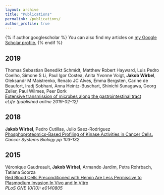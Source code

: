 ```yaml
---
layout: archive
title: "Publications"
permalink: /publications/
author_profile: true
---
```


{% if author.googlescholar %}
  You can also find my articles on <u><a href="{{author.googlescholar}}">my Google Scholar profile</a>.</u>
{% endif %}

## 2019

Thomas Sebastian Benedikt Schmidt, Matthew Robert Hayward, Luis Pedro
Coelho, Simone S Li, Paul Igor Costea, Anita Yvonne Voigt, __Jakob Wirbel__,
Oleksandr M Maistrenko, Renato JC Alves, Emma Bergsten, Carine de Beaufort,
Iradj Sobhani, Anna Heintz-Buschart, Shinichi Sunagawa, Georg Zeller, Paul
Wilmes, Peer Bork   
[Extensive transmission of microbes along the gastrointestinal tract](https://elifesciences.org/articles/42693)  
_eLife (published online 2019-02-12)_

## 2018

__Jakob Wirbel__, Pedro Cutillas, Julio Saez-Rodriguez  
[Phosphoproteomics-Based Profiling of Kinase Activities in Cancer Cells.](https://link.springer.com/protocol/10.1007%2F978-1-4939-7493-1_6)  
_Cancer Systems Biology pp 103-132_

## 2015

Véronique Gaudreault, __Jakob Wirbel__, Armando Jardim, Petra Rohrbach, Tatiana Scorza  
[Red Blood Cells Preconditioned with Hemin Are Less Permissive to Plasmodium Invasion In Vivo and In Vitro](https://journals.plos.org/plosone/article?id=10.1371/journal.pone.0140805)  
_PLoS ONE 10(10): e0140805_
